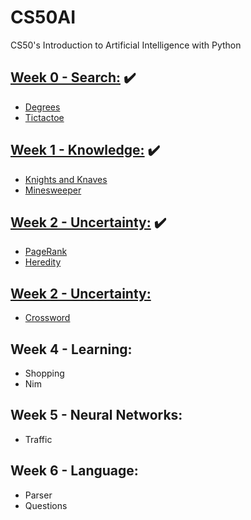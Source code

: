 # CS50AI

CS50's Introduction to Artificial Intelligence with Python

## [Week 0 - Search:](https://github.com/itsmihirrao/CS50AI/blob/master/LectureNotes/Week0_Search.md) ✔️

- [Degrees](https://github.com/itsmihirrao/CS50AI/tree/master/Week0_Search/degrees)
- [Tictactoe](https://github.com/itsmihirrao/CS50AI/tree/master/Week0_Search/tictactoe)

## [Week 1 - Knowledge:](https://github.com/itsmihirrao/CS50AI/blob/master/LectureNotes/Week1_Knowledge.md) ✔️

- [Knights and Knaves](https://github.com/itsmihirrao/CS50AI/tree/master/Week1_Knowledge/knights)
- [Minesweeper](https://github.com/itsmihirrao/CS50AI/tree/master/Week1_Knowledge/minesweeper)

## [Week 2 - Uncertainty:](https://github.com/itsmihirrao/CS50AI/blob/master/LectureNotes/Week2_Uncertainty.md) ✔️

- [PageRank](https://github.com/itsmihirrao/CS50AI/tree/master/Week2_Uncertainty/pagerank)
- [Heredity](https://github.com/itsmihirrao/CS50AI/tree/master/Week2_Uncertainty/heredity)

## [Week 2 - Uncertainty:](https://github.com/itsmihirrao/CS50AI/blob/master/LectureNotes/Week2_Uncertainty.md)

- [Crossword](https://github.com/itsmihirrao/CS50AI/tree/master/Week3_Optimization/crossword)

## Week 4 - Learning:

- Shopping
- Nim

## Week 5 - Neural Networks:

- Traffic

## Week 6 - Language:

- Parser
- Questions